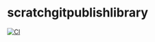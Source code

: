 # scratchgitpublishlibrary

[![CI](https://github.com/tompearson/scratchgitpublishlibrary/actions/workflows/blank.yml/badge.svg?branch=tompearson-patch-1)](https://github.com/tompearson/scratchgitpublishlibrary/actions/workflows/blank.yml)
